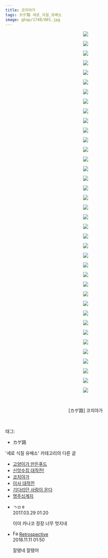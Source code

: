 ```yaml
---
title: 코치야가
tags: カゲ路 세로_식질_유배소
image: ghap/1740/001.jpg
---
```

<div class="article">
<p style="text-align: center; clear: none; float: none;"><img src="{{ site.nasurl }}/ghap/1740/001.jpg"/></p>
<p style="text-align: center; clear: none; float: none;"><img src="{{ site.nasurl }}/ghap/1740/002.jpg"/></p>
<p style="text-align: center; clear: none; float: none;"><img src="{{ site.nasurl }}/ghap/1740/003.jpg"/></p>
<p style="text-align: center; clear: none; float: none;"><img src="{{ site.nasurl }}/ghap/1740/004.jpg"/></p>
<p style="text-align: center; clear: none; float: none;"><img src="{{ site.nasurl }}/ghap/1740/005.jpg"/></p>
<p style="text-align: center; clear: none; float: none;"><img src="{{ site.nasurl }}/ghap/1740/006.jpg"/></p>
<p style="text-align: center; clear: none; float: none;"><img src="{{ site.nasurl }}/ghap/1740/007.jpg"/></p>
<p style="text-align: center; clear: none; float: none;"><img src="{{ site.nasurl }}/ghap/1740/008.jpg"/></p>
<p style="text-align: center; clear: none; float: none;"><img src="{{ site.nasurl }}/ghap/1740/009.jpg"/></p>
<p style="text-align: center; clear: none; float: none;"><img src="{{ site.nasurl }}/ghap/1740/010.jpg"/></p>
<p style="text-align: center; clear: none; float: none;"><img src="{{ site.nasurl }}/ghap/1740/011.jpg"/></p>
<p style="text-align: center; clear: none; float: none;"><img src="{{ site.nasurl }}/ghap/1740/012.jpg"/></p>
<p style="text-align: center; clear: none; float: none;"><img src="{{ site.nasurl }}/ghap/1740/013.jpg"/></p>
<p style="text-align: center; clear: none; float: none;"><img src="{{ site.nasurl }}/ghap/1740/014.jpg"/></p>
<p style="text-align: center; clear: none; float: none;"><img src="{{ site.nasurl }}/ghap/1740/015.jpg"/></p>
<p style="text-align: center; clear: none; float: none;"><img src="{{ site.nasurl }}/ghap/1740/016.jpg"/></p>
<p style="text-align: center; clear: none; float: none;"><img src="{{ site.nasurl }}/ghap/1740/017.jpg"/></p>
<p style="text-align: center; clear: none; float: none;"><img src="{{ site.nasurl }}/ghap/1740/018.jpg"/></p>
<p style="text-align: center; clear: none; float: none;"><img src="{{ site.nasurl }}/ghap/1740/019.jpg"/></p>
<p style="text-align: center; clear: none; float: none;"><img src="{{ site.nasurl }}/ghap/1740/020.jpg"/></p>
<p style="text-align: center; clear: none; float: none;"><img src="{{ site.nasurl }}/ghap/1740/021.jpg"/></p>
<p style="text-align: center; clear: none; float: none;"><img src="{{ site.nasurl }}/ghap/1740/022.jpg"/></p>
<p style="text-align: center; clear: none; float: none;"><img src="{{ site.nasurl }}/ghap/1740/023.jpg"/></p>
<p style="text-align: center; clear: none; float: none;"><img src="{{ site.nasurl }}/ghap/1740/024.jpg"/></p>
<p style="text-align: center; clear: none; float: none;"><img src="{{ site.nasurl }}/ghap/1740/025.jpg"/></p>
<p style="text-align: center; clear: none; float: none;"><img src="{{ site.nasurl }}/ghap/1740/026.jpg"/></p>
<p style="text-align: center; clear: none; float: none;"><img src="{{ site.nasurl }}/ghap/1740/027.jpg"/></p>
<p style="text-align: center; clear: none; float: none;"><img src="{{ site.nasurl }}/ghap/1740/028.jpg"/></p>
<p style="text-align: center; clear: none; float: none;"><img src="{{ site.nasurl }}/ghap/1740/029.jpg"/></p>
<p style="text-align: center; clear: none; float: none;"><img src="{{ site.nasurl }}/ghap/1740/030.jpg"/></p>
<p style="text-align: center; clear: none; float: none;"><img src="{{ site.nasurl }}/ghap/1740/031.jpg"/></p>
<p style="text-align: center; clear: none; float: none;"><img src="{{ site.nasurl }}/ghap/1740/032.jpg"/></p>
<p style="text-align: center; clear: none; float: none;"><img src="{{ site.nasurl }}/ghap/1740/033.jpg"/></p>
<p style="text-align: center; clear: none; float: none;"><img src="{{ site.nasurl }}/ghap/1740/034.jpg"/></p>
<p style="text-align: center; clear: none; float: none;"><img src="{{ site.nasurl }}/ghap/1740/035.jpg"/></p>
<p style="text-align: center; clear: none; float: none;"><img src="{{ site.nasurl }}/ghap/1740/036.jpg"/></p>
<p style="text-align: center; clear: none; float: none;"><img src="{{ site.nasurl }}/ghap/1740/037.jpg"/></p>
<p style="text-align: center; clear: none; float: none;"><img src="{{ site.nasurl }}/ghap/1740/038.jpg"/></p>
<p style="text-align: center; clear: none; float: none;"><br/></p>
<p style="text-align: center; clear: none; float: none;">[カゲ路] 코치야가</p>
<p><br/></p>
</div><div class="tagTrail">
<p>태그: </p>
<ul>
<li>カゲ路</li>
</ul>
</div><div class="another">
<p>'세로 식질 유배소' 카테고리의 다른 글</p>
<ul>
<li><a href="/2016-08-23-ghap_1792">고양이가 만든푸드</a></li>
<li><a href="/2016-08-21-ghap_1747">신앙수집 대작전!</a></li>
<li><a href="/2016-08-21-ghap_1740">코치야가</a></li>
<li><a href="/2016-08-20-ghap_1716">이사 대작전</a></li>
<li><a href="/2016-08-19-ghap_1693">기다리던 사람이 온다</a></li>
<li><a href="/2016-08-19-ghap_1691">명주십계지</a></li>
</ul>
</div><div class="cb_module cb_fluid">
<div class="cb_wrt cb_profile">
<div class="comment">
<ul>
<li class="cb_thumb_off" id="comment14951990">
<div class="cb_comment_area">
<div class="cb_info_area">
<div class="cb_section">
<span class="cb_nick_name">ㄱㅁㅎ</span>
</div>
<div class="cb_section">
<span class="cb_date">2017.03.29 01:20 </span>
</div>
</div>
<div class="cb_dsc_comment">
<p class="cb_dsc">
											이야 카나코 정장 너무 멋지네
										</p>
</div>
</div></li>
<li class="cb_thumb_off" id="comment15371292">
<div class="cb_comment_area">
<div class="cb_info_area">
<div class="cb_section">
<span class="cb_nick_name"><img alt="Favicon of http://retropective53.tistory.com" height="16" onerror="this.onerror=null;this.parentNode.removeChild(this)" src="http://retropective53.tistory.com/favicon.ico" width="16"/> <a href="http://retropective53.tistory.com" onclick="return openLinkInNewWindow(this)">Retrospective</a></span>
</div>
<div class="cb_section">
<span class="cb_date">2018.11.11 01:50 </span>
</div>
</div>
<div class="cb_dsc_comment">
<p class="cb_dsc">
											잘됐네 잘됐어
										</p>
</div>
</div></li>
</ul>
</div>
</div><!-- commentList close -->
</div>